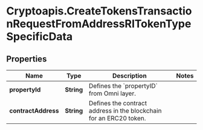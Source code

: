 # Cryptoapis.CreateTokensTransactionRequestFromAddressRITokenTypeSpecificData

## Properties

Name | Type | Description | Notes
------------ | ------------- | ------------- | -------------
**propertyId** | **String** | Defines the &#x60;propertyID&#x60; from Omni layer. | 
**contractAddress** | **String** | Defines the contract address in the blockchain for an ERC20 token. | 


